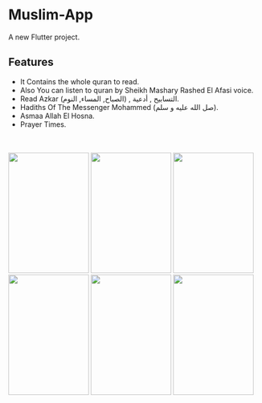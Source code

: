 # Muslim-App

A new Flutter project.

## Features
- It Contains the whole quran to read.
- Also You can listen to quran by Sheikh Mashary Rashed El Afasi voice.
- Read Azkar (الصباح, المساء, النوم) , التسابيح , أدعية.
- Hadiths Of The Messenger Mohammed (صل الله عليه و سلم).
- Asmaa Allah El Hosna.
- Prayer Times.
<br>
<br>

<img src = "https://drive.google.com/uc?export=view&id=1uTd8HzYemaioY375aJGqPmsiwR164eux" width = 160  height = 240>
<img src = "https://drive.google.com/uc?export=view&id=1rKtGh-QRsM8m4pwfgicIoGmQitQUG3pf" width = 160  height = 240>
<img src = "https://drive.google.com/uc?export=view&id=1KayHnF4aX0EuC_Q_NAt7Fw76uTgAwz1c" width = 160  height = 240>
<img src = "https://drive.google.com/uc?export=view&id=1AZGtPre4ZLACZGZlCKsRsnDFwqgqxnMn" width = 160  height = 240>
<img src = "https://drive.google.com/uc?export=view&id=11iRNMpL9sCHIhxN6umOp5IdDrdBb9WZb" width = 160  height = 240>
<img src = "https://drive.google.com/uc?export=view&id=1DWd5GDC337Q_XwAYA6aptNngVfKHcBR8" width = 160  height = 240>
